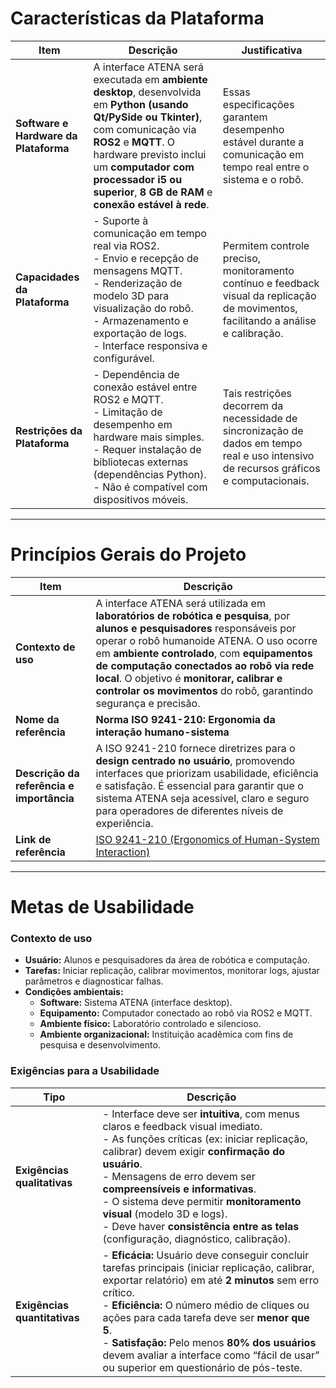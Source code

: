 # Características da Plataforma

| **Item** | **Descrição** | **Justificativa** |
|-----------|----------------|-------------------|
| **Software e Hardware da Plataforma** | A interface ATENA será executada em **ambiente desktop**, desenvolvida em **Python (usando Qt/PySide ou Tkinter)**, com comunicação via **ROS2** e **MQTT**. O hardware previsto inclui um **computador com processador i5 ou superior**, **8 GB de RAM** e **conexão estável à rede**. | Essas especificações garantem desempenho estável durante a comunicação em tempo real entre o sistema e o robô. |
| **Capacidades da Plataforma** | - Suporte à comunicação em tempo real via ROS2.<br>- Envio e recepção de mensagens MQTT.<br>- Renderização de modelo 3D para visualização do robô.<br>- Armazenamento e exportação de logs.<br>- Interface responsiva e configurável. | Permitem controle preciso, monitoramento contínuo e feedback visual da replicação de movimentos, facilitando a análise e calibração. |
| **Restrições da Plataforma** | - Dependência de conexão estável entre ROS2 e MQTT.<br>- Limitação de desempenho em hardware mais simples.<br>- Requer instalação de bibliotecas externas (dependências Python).<br>- Não é compatível com dispositivos móveis. | Tais restrições decorrem da necessidade de sincronização de dados em tempo real e uso intensivo de recursos gráficos e computacionais. |

---

# Princípios Gerais do Projeto

| **Item** | **Descrição** |
|-----------|----------------|
| **Contexto de uso** | A interface ATENA será utilizada em **laboratórios de robótica e pesquisa**, por **alunos e pesquisadores** responsáveis por operar o robô humanoide ATENA. O uso ocorre em **ambiente controlado**, com **equipamentos de computação conectados ao robô via rede local**. O objetivo é **monitorar, calibrar e controlar os movimentos** do robô, garantindo segurança e precisão. |
| **Nome da referência** | **Norma ISO 9241-210: Ergonomia da interação humano-sistema** |
| **Descrição da referência e importância** | A ISO 9241-210 fornece diretrizes para o **design centrado no usuário**, promovendo interfaces que priorizam usabilidade, eficiência e satisfação. É essencial para garantir que o sistema ATENA seja acessível, claro e seguro para operadores de diferentes níveis de experiência. |
| **Link de referência** | [ISO 9241-210 (Ergonomics of Human-System Interaction)](https://www.iso.org/standard/77520.html) |

---

# Metas de Usabilidade

### Contexto de uso

- **Usuário:** Alunos e pesquisadores da área de robótica e computação.  
- **Tarefas:** Iniciar replicação, calibrar movimentos, monitorar logs, ajustar parâmetros e diagnosticar falhas.  
- **Condições ambientais:**  
  - **Software:** Sistema ATENA (interface desktop).  
  - **Equipamento:** Computador conectado ao robô via ROS2 e MQTT.  
  - **Ambiente físico:** Laboratório controlado e silencioso.  
  - **Ambiente organizacional:** Instituição acadêmica com fins de pesquisa e desenvolvimento.  

### Exigências para a Usabilidade

| **Tipo** | **Descrição** |
|-----------|----------------|
| **Exigências qualitativas** | - Interface deve ser **intuitiva**, com menus claros e feedback visual imediato.<br>- As funções críticas (ex: iniciar replicação, calibrar) devem exigir **confirmação do usuário**.<br>- Mensagens de erro devem ser **compreensíveis e informativas**.<br>- O sistema deve permitir **monitoramento visual** (modelo 3D e logs).<br>- Deve haver **consistência entre as telas** (configuração, diagnóstico, calibração). |
| **Exigências quantitativas** | - **Eficácia:** Usuário deve conseguir concluir tarefas principais (iniciar replicação, calibrar, exportar relatório) em até **2 minutos** sem erro crítico.<br>- **Eficiência:** O número médio de cliques ou ações para cada tarefa deve ser **menor que 5**.<br>- **Satisfação:** Pelo menos **80% dos usuários** devem avaliar a interface como “fácil de usar” ou superior em questionário de pós-teste. |






